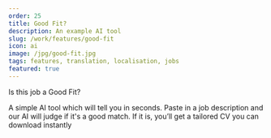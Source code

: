```yaml
---
order: 25
title: Good Fit?
description: An example AI tool
slug: /work/features/good-fit
icon: ai
image: /jpg/good-fit.jpg
tags: features, translation, localisation, jobs
featured: true
---
```


Is this job a Good Fit?

A simple AI tool which will tell you in seconds. Paste in a job description and our AI will judge if it's a good match. If it is, you’ll get a tailored CV you can download instantly
